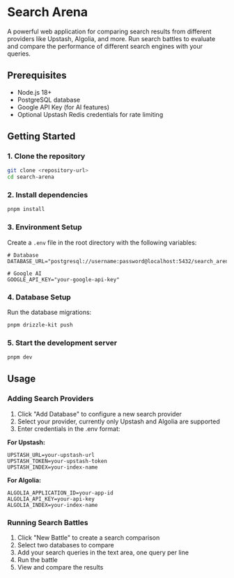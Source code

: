 # Search Arena

A powerful web application for comparing search results from different providers like Upstash, Algolia, and more. Run search battles to evaluate and compare the performance of different search engines with your queries.

## Prerequisites

- Node.js 18+
- PostgreSQL database
- Google API Key (for AI features)
- Optional Upstash Redis credentials for rate limiting

## Getting Started

### 1. Clone the repository

```bash
git clone <repository-url>
cd search-arena
```

### 2. Install dependencies

```bash
pnpm install
```

### 3. Environment Setup

Create a `.env` file in the root directory with the following variables:

```env
# Database
DATABASE_URL="postgresql://username:password@localhost:5432/search_arena"

# Google AI
GOOGLE_API_KEY="your-google-api-key"
```

### 4. Database Setup

Run the database migrations:

```bash
pnpm drizzle-kit push
```

### 5. Start the development server

```bash
pnpm dev
```

## Usage

### Adding Search Providers

1. Click "Add Database" to configure a new search provider
2. Select your provider, currently only Upstash and Algolia are supported
3. Enter credentials in the .env format:

**For Upstash:**

```
UPSTASH_URL=your-upstash-url
UPSTASH_TOKEN=your-upstash-token
UPSTASH_INDEX=your-index-name
```

**For Algolia:**

```
ALGOLIA_APPLICATION_ID=your-app-id
ALGOLIA_API_KEY=your-api-key
ALGOLIA_INDEX=your-index-name
```

### Running Search Battles

1. Click "New Battle" to create a search comparison
2. Select two databases to compare
3. Add your search queries in the text area, one query per line
4. Run the battle
5. View and compare the results
